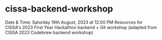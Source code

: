# cissa-backend-workshop
Date & Time: Saturday 19th August, 2023 at 12:00 PM
Resources for CISSA's 2023 First Year Hackathon backend + Git workshop
(adapted from CISSA 2023 Codebrew backend workshop)
